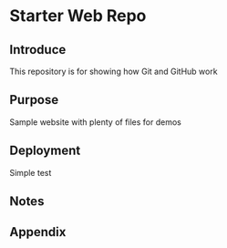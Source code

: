 # Starter Web Repo

## Introduce

This repository is for showing how Git and GitHub work

## Purpose

Sample website with plenty of files for demos

## Deployment
Simple test

## Notes

## Appendix